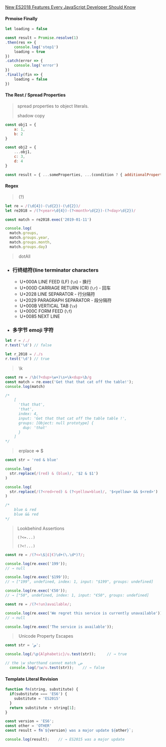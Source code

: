 [New ES2018 Features Every JavaScript Developer Should Know](https://css-tricks.com/new-es2018-features-every-javascript-developer-should-know/)

#### Prmoise Finally

```js
let loading = false

const result = Promise.resolve(1)
.then(res => {
    console.log('step1')
    loading = true
})
.catch(error => {
    console.log('error')
})
.finally(fin => {
    loading = false
})
```
#### The Rest / Spread Properties 

> spread properties to object literals.
>
> shadow copy

```js
const obj1 = {
    a: 1,
    b: 2
}

const obj2 = {
    ...obj1,
    c: 3,
    d: 4
}

const result = { ...someProperties, ...(condition ? { additionalProperty: value } : {}) }
```

#### Regex

> ​	(?<name>)

```js
let re = /(\d{4})-(\d{2})-(\d{2})/
let re2018 = /(?<year>\d{4})-(?<month>\d{2})-(?<day>\d{2})/

const match = re2018.exec('2019-01-11')

console.log(
  match.groups,
  match.groups.year,
  match.groups.month,
  match.groups.day)
```

> ​	dotAll

- ### 行终结符(line terminator characters

  - U+000A LINE FEED (LF) (`\n`) - 换行
  - U+000D CARRIAGE RETURN (CR) (`\r`) - 回车
  - U+2028 LINE SEPARATOR - 行分隔符
  - U+2029 PARAGRAPH SEPARATOR - 段分隔符
  - U+000B VERTICAL TAB (`\v`)
  - U+000C FORM FEED (`\f`)
  - U+0085 NEXT LINE

- ### 多字节 emoji 字符

```js
let r = /./
r.test('\d') // false

let r_2018 = /./s
r.test('\d') // true
```

> ​	\k<name>

```js
const re = /\b(?<dup>\w+)\s+\k<dup>\b/g
const match = re.exec('Get that that cat off the table!'); 
console.log(match)

/*
    [
      'that that',
      'that',
      index: 4,
      input: 'Get that that cat off the table table !',
      groups: [Object: null prototype] {
        dup: 'that'
      }
    ]
*/
```

> ​	erplace => $<name>

```js
const str = 'red & blue'

console.log(
  str.replace(/(red) & (blue)/, '$2 & $1')
)

console.log(
  str.replace(/(?<red>red) & (?<yellow>blue)/, '$<yellow> && $<red>')
)

/*
	blue & red
	blue && red
*/
```

> Lookbehind Assertions 
>
> `(?<=...) ` 
>
> `(?<!...)`

```js
const re = /(?<=\$|£|€)\d+(\.\d*)?/;

console.log(re.exec('199'));     
// → null

console.log(re.exec('$199'));    
// → ["199", undefined, index: 1, input: "$199", groups: undefined]

console.log(re.exec('€50'));     
// → ["50", undefined, index: 1, input: "€50", groups: undefined]

const re = /(?<!un)available/;

console.log(re.exec('We regret this service is currently unavailable'));    
// → null

console.log(re.exec('The service is available'));       

```

> ​	Unicode Property Escapes

```js
const str = 'ض';

console.log(/\p{Alphabetic}/u.test(str));     // → true

// the \w shorthand cannot match ض
  console.log(/\w/u.test(str));    // → false
```



#### Template Literal Revision

```js
function fn(string, substitute) {
  if(substitute === 'ES6') {
    substitute = 'ES2015'
  }
  return substitute + string[1];
}

const version = 'ES6';
const other = 'OTHER'
const result = fn`${version} was a major update ${other}`;

console.log(result);    // → ES2015 was a major update
```

